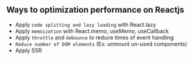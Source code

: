## Ways to optimization performance on Reactjs

- Apply `code splitting and lazy loading` with React.lazy
- Apply `memoization` with React.memo, useMemo, useCallback
- Apply `throttle` and `debounce` to reduce times of event handling
- `Reduce number of DOM elements` (Ex: unmount un-used components)
- Apply SSR
